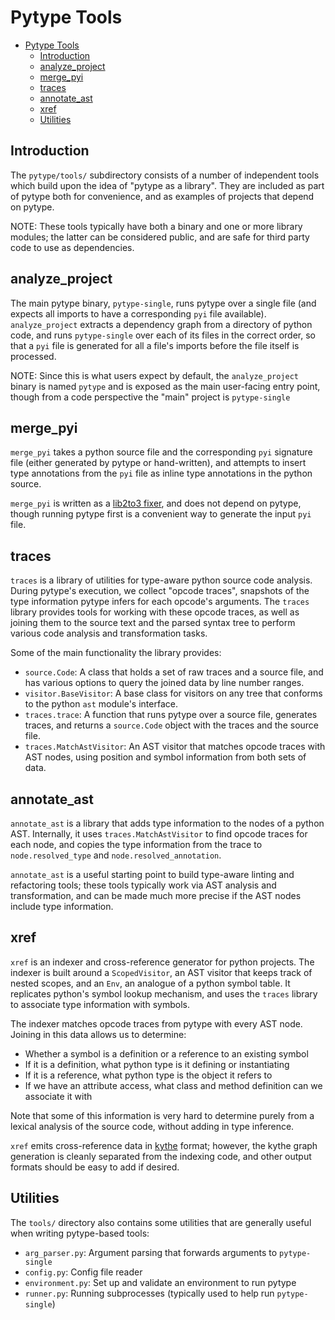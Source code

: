 # Pytype Tools

<!--*
freshness: { owner: 'mdemello' reviewed: '2023-04-14' }
*-->

<!--ts-->
   * [Pytype Tools](#pytype-tools)
      * [Introduction](#introduction)
      * [analyze_project](#analyze_project)
      * [merge_pyi](#merge_pyi)
      * [traces](#traces)
      * [annotate_ast](#annotate_ast)
      * [xref](#xref)
      * [Utilities](#utilities)

<!-- Added by: rechen, at: 2022-02-03T17:05-08:00 -->

<!--te-->

## Introduction

The `pytype/tools/` subdirectory consists of a number of independent tools which
build upon the idea of "pytype as a library". They are included as part of
pytype both for convenience, and as examples of projects that depend on pytype.

NOTE: These tools typically have both a binary and one or more library modules;
the latter can be considered public, and are safe for third party code to use as
dependencies.

## analyze\_project

The main pytype binary, `pytype-single`, runs pytype over a single file (and
expects all imports to have a corresponding `pyi` file available).
`analyze_project` extracts a dependency graph from a directory of python code,
and runs `pytype-single` over each of its files in the correct order, so that a
`pyi` file is generated for all a file's imports before the file itself is
processed.

NOTE: Since this is what users expect by default, the `analyze_project` binary is
named `pytype` and is exposed as the main user-facing entry point, though from a
code perspective the "main" project is `pytype-single`

## merge\_pyi

`merge_pyi` takes a python source file and the corresponding `pyi` signature
file (either generated by pytype or hand-written), and attempts to insert type
annotations from the `pyi` file as inline type annotations in the python source.

`merge_pyi` is written as a [lib2to3 fixer][lib2to3], and does not depend on
pytype, though running pytype first is a convenient way to generate the input
`pyi` file.

## traces

`traces` is a library of utilities for type-aware python source code analysis.
During pytype's execution, we collect "opcode traces", snapshots of the type
information pytype infers for each opcode's arguments. The `traces` library
provides tools for working with these opcode traces, as well as joining them to
the source text and the parsed syntax tree to perform various code analysis and
transformation tasks.

Some of the main functionality the library provides:

* `source.Code`: A class that holds a set of raw traces and a source file, and
  has various options to query the joined data by line number ranges.
* `visitor.BaseVisitor`: A base class for visitors on any tree that conforms to
  the python `ast` module's interface.
* `traces.trace`: A function that runs pytype over a source file, generates
  traces, and returns a `source.Code` object with the traces and the source
  file.
* `traces.MatchAstVisitor`: An AST visitor that matches opcode traces with AST
  nodes, using position and symbol information from both sets of data.

## annotate\_ast

`annotate_ast` is a library that adds type information to the nodes of a python
AST. Internally, it uses `traces.MatchAstVisitor` to find opcode traces for each
node, and copies the type information from the trace to `node.resolved_type` and
`node.resolved_annotation`.

`annotate_ast` is a useful starting point to build type-aware linting and
refactoring tools; these tools typically work via AST analysis and
transformation, and can be made much more precise if the AST nodes include type
information.

## xref

`xref` is an indexer and cross-reference generator for python projects. The
indexer is built around a `ScopedVisitor`, an AST visitor that keeps track of
nested scopes, and an `Env`, an analogue of a python symbol table. It replicates
python's symbol lookup mechanism, and uses the `traces` library to associate
type information with symbols.

The indexer matches opcode traces from pytype with every AST node. Joining in
this data allows us to determine:

* Whether a symbol is a definition or a reference to an existing symbol
* If it is a definition, what python type is it defining or instantiating
* If it is a reference, what python type is the object it refers to
* If we have an attribute access, what class and method definition can we
  associate it with

Note that some of this information is very hard to determine purely from a
lexical analysis of the source code, without adding in type inference.

`xref` emits cross-reference data in [kythe][kythe] format; however,
the kythe graph generation is cleanly separated from the indexing code, and
other output formats should be easy to add if desired.

## Utilities

The `tools/` directory also contains some utilities that are generally useful
when writing pytype-based tools:

* `arg_parser.py`: Argument parsing that forwards arguments to `pytype-single`
* `config.py`: Config file reader
* `environment.py`: Set up and validate an environment to run pytype
* `runner.py`: Running subprocesses (typically used to help run `pytype-single`)

[lib2to3]: https://docs.python.org/3/library/2to3.html#module-lib2to3
[kythe]: https://kythe.io/
